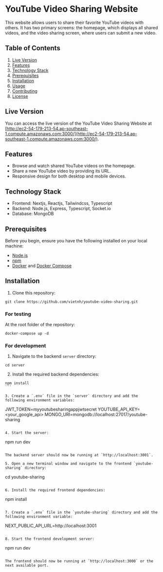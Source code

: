 # YouTube Video Sharing Website

This website allows users to share their favorite YouTube videos with others. It has two primary screens: the homepage, which displays all shared videos, and the video sharing screen, where users can submit a new video.


## Table of Contents

1. [Live Version](#live-version)
2. [Features](#features)
3. [Technology Stack](#technology-stack)
4. [Prerequisites](#prerequisites)
5. [Installation](#installation)
6. [Usage](#usage)
7. [Contributing](#contributing)
8. [License](#license)

## Live Version

You can access the live version of the YouTube Video Sharing Website at [http://ec2-54-179-213-54.ap-southeast-1.compute.amazonaws.com:3000/](http://ec2-54-179-213-54.ap-southeast-1.compute.amazonaws.com:3000/).

## Features

- Browse and watch shared YouTube videos on the homepage.
- Share a new YouTube video by providing its URL.
- Responsive design for both desktop and mobile devices.

## Technology Stack

- Frontend: Nextjs, Reactjs, Tailwindcss, Typescript
- Backend: Node.js, Express, Typescript, Socket.io
- Database: MongoDB

## Prerequisites

Before you begin, ensure you have the following installed on your local machine:

- [Node.js](https://nodejs.org/en/download/)
- [npm](https://www.npmjs.com/get-npm)
- [Docker](https://docs.docker.com/engine/install/) and [Docker Compose](https://docs.docker.com/compose/install/)

## Installation

1. Clone this repository:

```
git clone https://github.com/vietnh/youtube-video-sharing.git
```

### For testing

At the root folder of the repository:
```
docker-compose up -d
```

### For development

1. Navigate to the backend `server` directory:

```
cd server
```

2. Install the required backend dependencies:

````
npm install
```

3. Create a `.env` file in the `server` directory and add the following environment variables:

````
JWT_TOKEN=myyoutubesharingappjwtsecret
YOUTUBE_API_KEY=<your_google_api>
MONGO_URI=mongodb://localhost:27017/youtube-sharing
```

4. Start the server:

````
npm run dev
```

The backend server should now be running at `http://localhost:3001`.

5. Open a new terminal window and navigate to the frontend `youtube-sharing` directory:

````
cd youtube-sharing
```

6. Install the required frontend dependencies:

````
npm install
```

7. Create a `.env` file in the `youtube-sharing` directory and add the following environment variable:

````
NEXT_PUBLIC_API_URL=http://localhost:3001
```

8. Start the frontend development server:

````
npm run dev
```

The frontend should now be running at `http://localhost:3000` or the next available port.